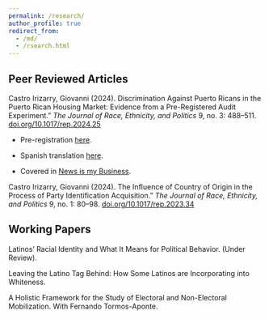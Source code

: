 ```yaml
---
permalink: /research/
author_profile: true
redirect_from: 
  - /md/
  - /rsearch.html
---
```




## Peer Reviewed Articles

Castro Irizarry, Giovanni (2024). Discrimination Against Puerto Ricans in the Puerto Rican Housing Market: Evidence from a Pre-Registered Audit Experiment.” *The Journal of Race, Ethnicity, and Politics* 9, no. 3: 488–511. [doi.org/10.1017/rep.2024.25](https://doi.org/10.1017/rep.2024.25)

* Pre-registration [here](https://doi.org/10.17605/OSF.IO/SXF4D).

* Spanish translation [here](https://doi.org/10.31235/osf.io/8tcn4).

* Covered in  [News is my Business](https://newsismybusiness.com/report-puerto-rican-homebuyers-face-discrimination-in-local-housing-market/).

Castro Irizarry, Giovanni (2024). The Influence of Country of Origin in the Process of Party Identification Acquisition.” *The Journal of Race, Ethnicity, and Politics* 9, no. 1: 80–98. [doi.org/10.1017/rep.2023.34](https://doi.org/10.1017/rep.2023.34)

## Working Papers

Latinos’ Racial Identity and What It Means for Political Behavior. (Under Review).

Leaving the Latino Tag Behind: How Some Latinos are Incorporating into Whiteness.

A Holistic Framework for the Study of Electoral and Non-Electoral Mobilization. With Fernando Tormos-Aponte.

